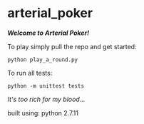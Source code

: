# arterial_poker

***Welcome to Arterial Poker!***

To play simply pull the repo and get started:

    python play_a_round.py

To run all tests:

    python -m unittest tests

_It's too rich for my blood..._

built using: python 2.7.11
